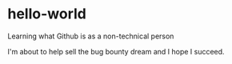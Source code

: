 # hello-world
Learning what Github is as a non-technical person

I'm about to help sell the bug bounty dream and I hope I succeed. 

